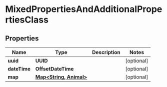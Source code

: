 

# MixedPropertiesAndAdditionalPropertiesClass


## Properties

| Name | Type | Description | Notes |
|------------ | ------------- | ------------- | -------------|
|**uuid** | **UUID** |  |  [optional] |
|**dateTime** | **OffsetDateTime** |  |  [optional] |
|**map** | [**Map&lt;String, Animal&gt;**](Animal.md) |  |  [optional] |


